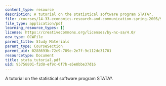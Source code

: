 ```yaml
---
content_type: resource
description: A tutorial on the statistical software program STATA?.
file: /courses/14-33-economics-research-and-communication-spring-2005/95758801f2d8ef9c0f7be5e8bbe37d16_stata_tutorial.pdf
file_type: application/pdf
learning_resource_types: []
license: https://creativecommons.org/licenses/by-nc-sa/4.0/
ocw_type: OCWFile
parent_title: Study Materials
parent_type: CourseSection
parent_uid: 0288693b-72c9-789e-2e7f-9c112dc31701
resourcetype: Document
title: stata_tutorial.pdf
uid: 95758801-f2d8-ef9c-0f7b-e5e8bbe37d16
---
```

A tutorial on the statistical software program STATA?.